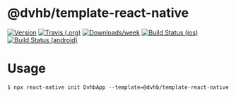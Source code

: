 # @dvhb/template-react-native 

[![Version](https://img.shields.io/npm/v/@dvhb/template-react-native.svg)](https://npmjs.org/package/@dvhb/template-react-native)
[![Travis (.org)](https://img.shields.io/travis/dvhb/template-react-native)](https://travis-ci.org/dvhb/template-react-native) 
[![Downloads/week](https://img.shields.io/npm/dw/@dvhb/template-react-native.svg)](https://npmjs.org/package/@dvhb/template-react-native)
[![Build Status (ios)](https://app.bitrise.io/app/3ff11fe8457bd304/status.svg?token=lESRN9rEFFfDq92JtXs_jw)](https://app.bitrise.io/app/3ff11fe8457bd304)
[![Build Status (android)](https://app.bitrise.io/app/9404add1a98b880b/status.svg?token=KU_3Aj-TgyLq8MhloQn_Rw)](https://app.bitrise.io/app/9404add1a98b880b)

# Usage

```sh-session
$ npx react-native init DvhbApp --template=@dvhb/template-react-native
```
